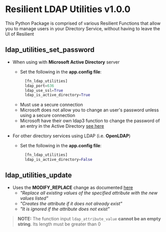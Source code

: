 # Resilient LDAP Utilities v1.0.0

This Python Package is comprised of various Resilient Functions that allow you to manage users in your Directory Service, without having to leave the UI of Resilient

## ldap_utilities_set_password
* When using with **Microsoft Active Directory** server
  * Set the following in the **app.config file**:
    ```python
      [fn_ldap_utilities]
      ldap_port=636
      ldap_use_ssl=True
      ldap_is_active_directory=True
    ```
  * Must use a secure connection
  * Microsoft does not allow you to change an user's password unless using a secure connection
  * Microsoft have their own ldap3 function to change the password of an entry in the Active Directory [see here](https://ldap3.readthedocs.io/microsoft.html)

* For other directory services using LDAP (i.e. **OpenLDAP**)
  * Set the following in the **app.config file**:
    ```python
      [fn_ldap_utilities]
      ldap_is_active_directory=False
    ```

## ldap_utilities_update
* Uses the **MODIFY_REPLACE** change as documented [here](https://ldap3.readthedocs.io/modify.html)
  * _"Replace all existing values of the specified attribute with the new values listed"_ 
  * _"Creates the attribute if it does not already exist"_
  * _"It is ignored if the attribute does not exist"_
> **NOTE:** The function input `ldap_attribute_value` **cannot be an empty string**. Its length must be greater than 0